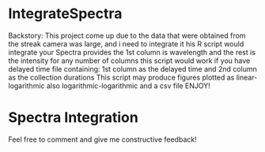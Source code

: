 # IntegrateSpectra
Backstory:
This project come up due to the data that were obtained from the streak camera was large, and i need to integrate it
his R script would integrate your Spectra provides the 1st column is wavelength and the rest is the intensity for any number of columns
this script would work if you have delayed time file containing: 1st column as the delayed time and 2nd column as the collection durations
This script may produce figures plotted as linear-logarithmic also logarithmic-logarithmic and a csv file
ENJOY!

# Spectra Integration
Feel free to comment and give me constructive feedback!
